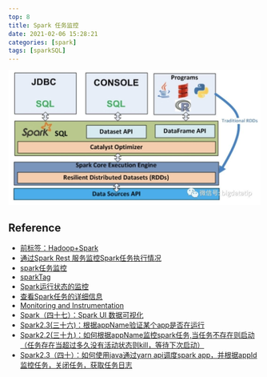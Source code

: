 ```yaml
---
top: 8
title: Spark 任务监控
date: 2021-02-06 15:28:21
categories: [spark]
tags: [sparkSQL]
---
```


<img src="/images/spark/spark-sql-core-structure.jpeg" width="650" alt="" />


<!-- more -->


## Reference

- [前标签：Hadoop+Spark](https://www.cnblogs.com/yy3b2007com/tag/Hadoop%2BSpark/default.html?page=2)
- [通过Spark Rest 服务监控Spark任务执行情况](https://www.cnblogs.com/Swidasya/p/7482679.html)
- [spark任务监控](http://ixiaosi.art/2019/01/23/spark/spark%E4%BB%BB%E5%8A%A1%E7%9B%91%E6%8E%A7/)
- [sparkTag](http://ixiaosi.art/tags/spark/)
- [Spark运行状态的监控](https://blog.csdn.net/sinat_34763749/article/details/80944922)
- [查看Spark任务的详细信息](https://xinchen.blog.csdn.net/article/details/102291920?utm_medium=distribute.pc_relevant.none-task-blog-BlogCommendFromMachineLearnPai2-5.control&depth_1-utm_source=distribute.pc_relevant.none-task-blog-BlogCommendFromMachineLearnPai2-5.control)
- [Monitoring and Instrumentation](http://spark.apache.org/docs/latest/monitoring.html#monitoring-and-instrumentation)
- [Spark（四十七）：Spark UI 数据可视化](https://www.cnblogs.com/yy3b2007com/p/10847253.html)
- [Spark2.3(三十六)：根据appName验证某个app是否在运行](https://www.cnblogs.com/yy3b2007com/p/10107084.html)
- [Spark2.2(三十九)：如何根据appName监控spark任务,当任务不存在则启动（任务存在当超过多久没有活动状态则kill，等待下次启动）](https://www.cnblogs.com/yy3b2007com/p/10241914.html)
- [Spark2.3（四十）：如何使用java通过yarn api调度spark app，并根据appId监控任务，关闭任务，获取任务日志](https://www.cnblogs.com/yy3b2007com/p/10247239.html)